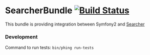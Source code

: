 # SearcherBundle [![Build Status](https://travis-ci.org/krzysztof-gzocha/searcher-bundle.svg?branch=master)](https://travis-ci.org/krzysztof-gzocha/searcher-bundle)

This bundle is providing integration between Symfony2 and [Searcher](https://github.com/krzysztof-gzocha/searcher)

### Development
Command to run tests: `bin/phing run-tests`
